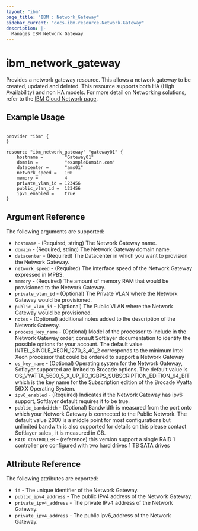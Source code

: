 ```yaml
---
layout: "ibm"
page_title: "IBM : Network_Gateway"
sidebar_current: "docs-ibm-resource-Network-Gateway"
description: |-
  Manages IBM Network Gateway
---
```


# ibm\_network_gateway

Provides a network gateway resource. This allows a network gateway to be created, updated and deleted. This resource supports both HA (High Availability) and non HA models. For more detail on Networking solutions, refer to the [IBM Cloud Network page](https://www.ibm.com/cloud/network).

## Example Usage


```hcl

provider "ibm" {
}

resource "ibm_network_gateway" "gateway01" {
    hostname =        "Gateway01"
    domain =          "exampleDomain.com"
    datacenter =      "ams01"
    network_speed =   100
    memory =          4
    private_vlan_id = 123456
    public_vlan_id =  123456
    ipv6_enabled =    true
}

```


## Argument Reference

The following arguments are supported:

* `hostname` - (Required, string) The Network Gateway name.
* `domain` - (Required, string) The Network Gateway domain name.
* `datacenter` - (Required) The Datacenter in which you want to provision the Network Gateway.
* `network_speed` - (Required) The interface speed of the Network Gateway expressed in MPBS.
* `memory` - (Required) The amount of memory RAM that would be provisioned to the Network Gateway.
* `private_vlan_id` - (Optional) The Private VLAN where the Network Gateway would be provisioned.
* `public_vlan_id` - (Optional) The Public VLAN where the Network Gateway would be provisioned.
* `notes` - (Optional) additional notes added to the description of the Network Gateway.
* `process_key_name` - (Optional) Model of the processor to include in the Network Gateway order, consult Softlayer documentation to identify the possible options for your account. The default value INTEL_SINGLE_XEON_1270_3_40_2 corresponds to the minimum Intel Xeon processor that could be ordered to support a Network Gateway
* `os_key_name` - (Optional) Operating system for the Network Gateway, Soflayer supported are limited to Brocade options. The default value is OS_VYATTA_5600_5_X_UP_TO_1GBPS_SUBSCRIPTION_EDITION_64_BIT which is the key name for the Subscription edition of the Brocade Vyatta 56XX Operating System.
* `ipv6_enabled` - (Required) Indicates if the Network Gateway has ipv6 support, Softlayer default requires it to be true.
* `public_bandwidth` - (Optional) Bandwidth is measured from the port onto which your Network Gateway is connected to the Public Network. The default value 2000 is a middle point for most configurations but unlimited bandwith is also supported for details on this please contact Softlayer sales , it is measured in GB.
* `RAID_CONTROLLER` - (reference) this version support a single RAID 1 controller pre configured with two hard drives 1 TB SATA drives


## Attribute Reference

The following attributes are exported:

* `id` - The unique identifier of the Network Gateway.
* `public_ipv4_address` - The public IPv4 address of the Network Gateway.
* `private_ipv4_address` - The private IPv4 address of the Network Gateway.
* `private_ipv4_address` - The public ipv6_address of the Network Gateway.

